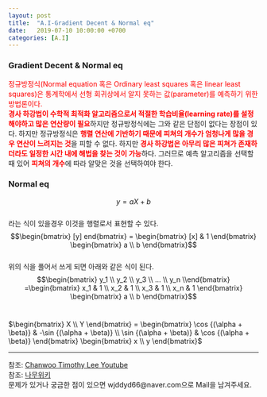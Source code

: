 ```yaml
---
layout: post
title:  "A.I-Gradient Decent & Normal eq"
date:   2019-07-10 10:00:00 +0700
categories: [A.I]
---
```


### Gradient Decent & Normal eq
<script type="text/javascript" src="https://cdn.mathjax.org/mathjax/latest/MathJax.js?config=TeX-AMS_HTML"></script>

<span style ="color: red">정규방정식(Normal equation 혹은 Ordinary least squares 혹은 linear least squares)은 통계학에서 선형 회귀상에서 알지 못하는 값(parameter)를 예측하기 위한 방법론이다. </span>  
<span style ="color: red">**경사 하강법이 수학적 최적화 알고리즘으로서 적절한 학습비율(learning rate)를 설정해야하고 많은 연산량이 필요**</span>하지만 정규방정식에는 그와 같은 단점이 없다는 장점이 있다. 하지만 정규방정식은 <span style ="color: red">**행렬 연산에 기반하기 때문에 피쳐의 개수가 엄청나게 많을 경우 연산이 느려지는 것**</span>을 피할 수 없다. 하지만 <span style ="color: red">**경사 하강법은 아무리 많은 피쳐가 존재하더라도 일정한 시간 내에 해법을 찾는 것이 가능**</span>하다. 그러므로 예측 알고리즘을 선택할 때 있어 <span style ="color: red">**피쳐의 개수**</span>에 따라 알맞은 것을 선택하여야 한다.  
### Normal eq
$$y= a X + b$$  
라는 식이 있을경우 이것을 행렬로서 표현할 수 있다.  
$$\begin{bmatrix} [y] end{bmatrix} = \begin{bmatrix} [x] & 1 \end{bmatrix} \begin{bmatrix} a \\ b \end{bmatrix}$$  
위의 식을 풀어서 쓰게 되면 아래와 같은 식이 된다.  
$$\begin{bmatrix} y_1 \\ y_2 \\ y_3 \\ ... \\ y_n \\end{bmatrix} =\begin{bmatrix} x_1 & 1 \\ x_2 & 1 \\ x_3 & 1 \\ x_n & 1 \end{bmatrix} \begin{bmatrix} a \\ b \end{bmatrix}$$
<br>
<p>$\begin{bmatrix} X \\ Y \end{bmatrix} = \begin{bmatrix} \cos {(\alpha + \beta)} & -\sin {(\alpha + \beta)} \\ \sin {(\alpha + \beta)} & \cos {(\alpha + \beta)} \end{bmatrix} \begin{bmatrix} x \\ y \end{bmatrix}$</p>
<hr>
참조: <a href="https://www.youtube.com/watch?v=M9Gsi3VBTYM&list=PL1H8jIvbSo1q6PIzsWQeCLinUj_oPkLjc&index=22">Chanwoo Timothy Lee Youtube</a> <br>
참조: <a href="https://ko.wikipedia.org/wiki/%EC%A0%95%EA%B7%9C%EB%B0%A9%EC%A0%95%EC%8B%9D">나무위키</a> <br>
문제가 있거나 궁금한 점이 있으면 wjddyd66@naver.com으로  Mail을 남겨주세요.
